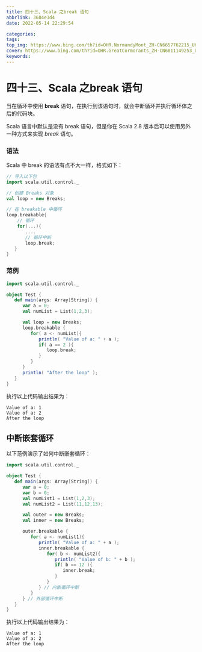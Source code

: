 ```yaml
---
title: 四十三、Scala 之break 语句
abbrlink: 3684e3d4
date: 2022-05-14 22:29:54

categories:
tags:
top_img: https://www.bing.com/th?id=OHR.NormandyMont_ZH-CN6657762215_UHD.jpg
cover: https://www.bing.com/th?id=OHR.GreatCormorants_ZH-CN6811149253_UHD.jpg
keywords:  
---
```

# 四十三、Scala 之break 语句

当在循环中使用 **break** 语句，在执行到该语句时，就会中断循环并执行循环体之后的代码块。

Scala 语言中默认是没有 break 语句，但是你在 Scala 2.8 版本后可以使用另外一种方式来实现 *break* 语句。

### 语法

Scala 中 break 的语法有点不大一样，格式如下：

```scala
// 导入以下包
import scala.util.control._

// 创建 Breaks 对象
val loop = new Breaks;

// 在 breakable 中循环
loop.breakable{
    // 循环
    for(...){
       ....
       // 循环中断
       loop.break;
   }
}
```

### 范例

```scala
import scala.util.control._

object Test {
   def main(args: Array[String]) {
      var a = 0;
      val numList = List(1,2,3);

      val loop = new Breaks;
      loop.breakable {
         for( a <- numList){
            println( "Value of a: " + a );
            if( a == 2 ){
               loop.break;
            }
         }
      }
      println( "After the loop" );
   }
}
```

执行以上代码输出结果为：

```
Value of a: 1
Value of a: 2
After the loop
```

## 中断嵌套循环

以下范例演示了如何中断嵌套循环：

```scala
import scala.util.control._

object Test {
   def main(args: Array[String]) {
      var a = 0;
      var b = 0;
      val numList1 = List(1,2,3);
      val numList2 = List(11,12,13);

      val outer = new Breaks;
      val inner = new Breaks;

      outer.breakable {
         for( a <- numList1){
            println( "Value of a: " + a );
            inner.breakable {
               for( b <- numList2){
                  println( "Value of b: " + b );
                  if( b == 12 ){
                     inner.break;
                  }
               }
            } // 内嵌循环中断
         }
      } // 外部循环中断
   }
}
```

执行以上代码输出结果为：

```
Value of a: 1
Value of a: 2
After the loop
```